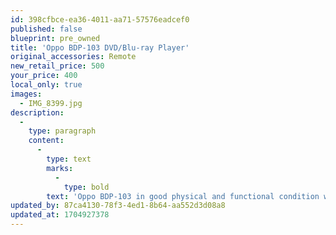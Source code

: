 ```yaml
---
id: 398cfbce-ea36-4011-aa71-57576eadcef0
published: false
blueprint: pre_owned
title: 'Oppo BDP-103 DVD/Blu-ray Player'
original_accessories: Remote
new_retail_price: 500
your_price: 400
local_only: true
images:
  - IMG_8399.jpg
description:
  -
    type: paragraph
    content:
      -
        type: text
        marks:
          -
            type: bold
        text: 'Oppo BDP-103 in good physical and functional condition w/remote. Unit shows a few scratches and nicks on the chassis. Unit sold as new for $500.00'
updated_by: 87ca4130-78f3-4ed1-8b64-aa552d3d08a8
updated_at: 1704927378
---
```

